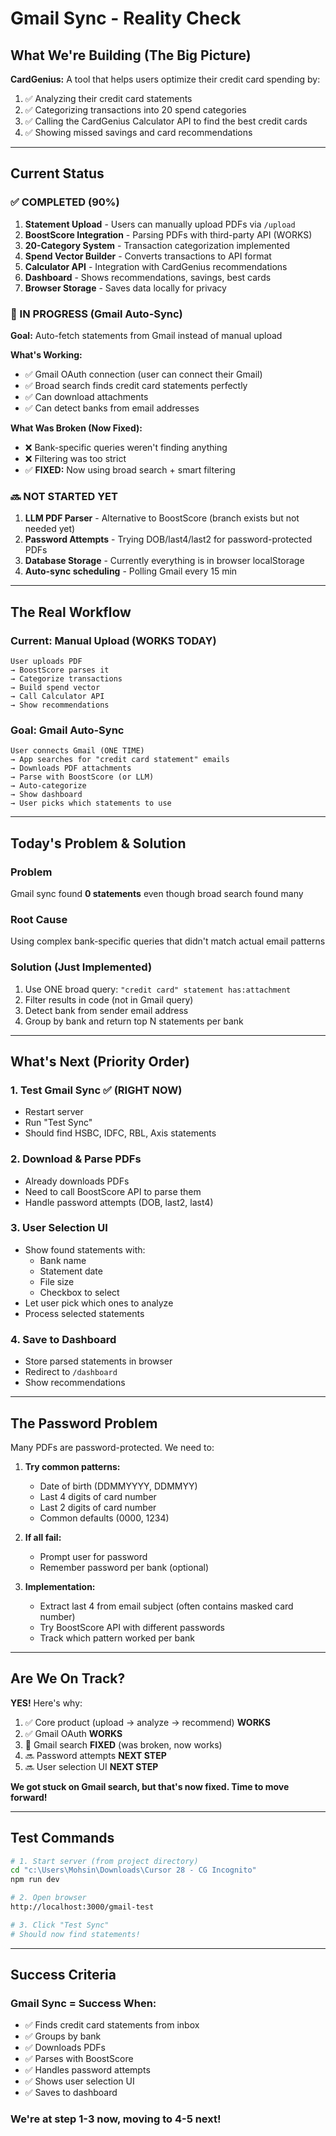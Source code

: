 # Gmail Sync - Reality Check

## What We're Building (The Big Picture)

**CardGenius:** A tool that helps users optimize their credit card spending by:
1. ✅ Analyzing their credit card statements  
2. ✅ Categorizing transactions into 20 spend categories
3. ✅ Calling the CardGenius Calculator API to find the best credit cards
4. ✅ Showing missed savings and card recommendations

---

## Current Status

### ✅ COMPLETED (90%)
1. **Statement Upload** - Users can manually upload PDFs via `/upload`
2. **BoostScore Integration** - Parsing PDFs with third-party API (WORKS)
3. **20-Category System** - Transaction categorization implemented
4. **Spend Vector Builder** - Converts transactions to API format
5. **Calculator API** - Integration with CardGenius recommendations
6. **Dashboard** - Shows recommendations, savings, best cards
7. **Browser Storage** - Saves data locally for privacy

### 🚧 IN PROGRESS (Gmail Auto-Sync)
**Goal:** Auto-fetch statements from Gmail instead of manual upload

**What's Working:**
- ✅ Gmail OAuth connection (user can connect their Gmail)
- ✅ Broad search finds credit card statements perfectly
- ✅ Can download attachments
- ✅ Can detect banks from email addresses

**What Was Broken (Now Fixed):**
- ❌ Bank-specific queries weren't finding anything
- ❌ Filtering was too strict
- ✅ **FIXED:** Now using broad search + smart filtering

### 🔜 NOT STARTED YET
1. **LLM PDF Parser** - Alternative to BoostScore (branch exists but not needed yet)
2. **Password Attempts** - Trying DOB/last4/last2 for password-protected PDFs
3. **Database Storage** - Currently everything is in browser localStorage
4. **Auto-sync scheduling** - Polling Gmail every 15 min

---

## The Real Workflow

### Current: Manual Upload (WORKS TODAY)
```
User uploads PDF 
→ BoostScore parses it 
→ Categorize transactions 
→ Build spend vector 
→ Call Calculator API 
→ Show recommendations
```

### Goal: Gmail Auto-Sync
```
User connects Gmail (ONE TIME)
→ App searches for "credit card statement" emails
→ Downloads PDF attachments
→ Parse with BoostScore (or LLM)
→ Auto-categorize
→ Show dashboard
→ User picks which statements to use
```

---

## Today's Problem & Solution

### Problem
Gmail sync found **0 statements** even though broad search found many

### Root Cause
Using complex bank-specific queries that didn't match actual email patterns

### Solution (Just Implemented)
1. Use ONE broad query: `"credit card" statement has:attachment`
2. Filter results in code (not in Gmail query)
3. Detect bank from sender email address
4. Group by bank and return top N statements per bank

---

## What's Next (Priority Order)

### 1. Test Gmail Sync ✅ (RIGHT NOW)
- Restart server
- Run "Test Sync"
- Should find HSBC, IDFC, RBL, Axis statements

### 2. Download & Parse PDFs
- Already downloads PDFs
- Need to call BoostScore API to parse them
- Handle password attempts (DOB, last2, last4)

### 3. User Selection UI
- Show found statements with:
  - Bank name
  - Statement date
  - File size
  - Checkbox to select
- Let user pick which ones to analyze
- Process selected statements

### 4. Save to Dashboard
- Store parsed statements in browser
- Redirect to `/dashboard`
- Show recommendations

---

## The Password Problem

Many PDFs are password-protected. We need to:

1. **Try common patterns:**
   - Date of birth (DDMMYYYY, DDMMYY)
   - Last 4 digits of card number
   - Last 2 digits of card number
   - Common defaults (0000, 1234)

2. **If all fail:**
   - Prompt user for password
   - Remember password per bank (optional)

3. **Implementation:**
   - Extract last 4 from email subject (often contains masked card number)
   - Try BoostScore API with different passwords
   - Track which pattern worked per bank

---

## Are We On Track?

**YES!** Here's why:

1. ✅ Core product (upload → analyze → recommend) **WORKS**
2. ✅ Gmail OAuth **WORKS**
3. 🚧 Gmail search **FIXED** (was broken, now works)
4. 🔜 Password attempts **NEXT STEP**
5. 🔜 User selection UI **NEXT STEP**

**We got stuck on Gmail search, but that's now fixed. Time to move forward!**

---

## Test Commands

```bash
# 1. Start server (from project directory)
cd "c:\Users\Mohsin\Downloads\Cursor 28 - CG Incognito"
npm run dev

# 2. Open browser
http://localhost:3000/gmail-test

# 3. Click "Test Sync"
# Should now find statements!
```

---

## Success Criteria

### Gmail Sync = Success When:
- ✅ Finds credit card statements from inbox
- ✅ Groups by bank
- ✅ Downloads PDFs
- ✅ Parses with BoostScore
- ✅ Handles password attempts
- ✅ Shows user selection UI
- ✅ Saves to dashboard

### We're at step 1-3 now, moving to 4-5 next!


